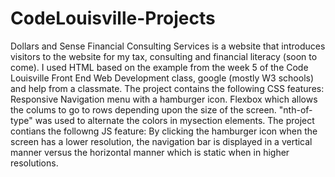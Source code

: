 # CodeLouisville-Projects
Dollars and Sense Financial Consulting Services is a website that introduces visitors to the website for my tax, consulting and financial literacy (soon to come). 
I used HTML based on the example from the week 5 of the Code Louisville Front End Web Development class, google (mostly W3 schools) and help from a classmate.
The project contains the following CSS features:
  Responsive Navigation menu with a hamburger icon.
  Flexbox which allows the colums to go to rows depending upon the size of the screen.
  "nth-of-type" was used to alternate the colors in mysection elements.
The project contians the followng JS feature:
  By clicking the hamburger icon when the screen has a lower resolution, the navigation bar is displayed in a vertical manner versus the horizontal manner which is static 
  when in higher resolutions. 
